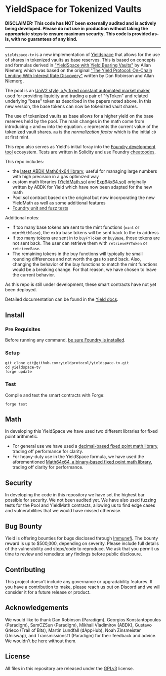 # YieldSpace for Tokenized Vaults

#### DISCLAIMER: This code has NOT been externally audited and is actively being developed. Please do not use in production without taking the appropriate steps to ensure maximum security. This code is provided as-is, with no guarantees of any kind.
---

`yieldspace-tv` is a new implementation of [Yieldspace](https://github.com/yieldprotocol/yieldspace-v2) that allows for the use of shares in tokenized vaults as base reserves.  This is based on concepts and formulas derived in ["YieldSpace with Yield Bearing Vaults"](https://hackmd.io/lRZ4mgdrRgOpxZQXqKYlFw?both) by Allan Niemerg which was based on the original ["The Yield Protocol: On-Chain Lending With
Interest Rate Discovery"](https://yield.is/Yield.pdf) written by Dan Robinson and Allan Niemerg.

The pool is an [UniV2 style, x/y fixed constant automated market maker](https://uniswap.org/whitepaper.pdf) used for providing liquidity and trading a pair of "fyToken" and related underlying "base" token as described in the papers noted above.  In this new version, the base tokens can now be tokenized vault shares.

The use of tokenized vaults as base allows for a higher yield on the base reserves held by the pool.  The main changes in the math come from introducing `c` and `mu` into the equation.  `c` represents the current value of the tokenized vault shares.  `mu` is the _normalization factor_ which is the initial `c0` at first mint.

This repo also serves as Yield's initial foray into the [Foundry development tool](https://github.com/gakonst/foundry) ecosystem.  Tests are written in Solidity and use Foundry [cheatcodes](https://github.com/gakonst/foundry/tree/master/forge#cheat-codes).

This repo includes:
 - the [latest ABDK Math64x64 library](https://github.com/abdk-consulting/abdk-libraries-solidity/blob/master/ABDKMath64x64.sol), useful for managing large numbers with high precision in a gas optimized way
 - custom math libraries ([YieldMath.sol](https://github.com/yieldprotocol/yieldspace-tv/blob/update-yieldmath/src/YieldMath.sol) and [Exp64x64.sol](https://github.com/yieldprotocol/yieldspace-tv/blob/update-yieldmath/src/Exp64x64.sol)) originally written by ABDK for Yield which have now been adapted for the new math
 - Pool.sol contract based on the original but now incorporating the new YieldMath as well as some additional features
 - [Foundry unit and fuzz tests](https://github.com/yieldprotocol/yieldspace-tv/tree/update-yieldmath/src/test)


Additional notes:
 - If too many base tokens are sent to the mint functions (`mint` or `mintWithBase`), the extra base tokens will be sent back to the `to` address
 - If too many tokens are sent in to `buyFYToken` or `buyBase`, those tokens are not sent back.  The user can retrieve them with `retrieveFYToken` or `retrieveBase`.
 - The remaining tokens in the buy functions will typically be small rounding differences and not worth the gas to send back.  Also, changing the behavior of the buy functions to match the mint functions would be a breaking change.  For that reason, we have chosen to leave the current behavior.

As this repo is still under development, these smart contracts have not yet been deployed.

Detailed documentation can be found in the [Yield docs](docs.yieldprotocol.com).

## Install

### Pre Requisites
Before running any command, [be sure Foundry is installed](https://github.com/gakonst/foundry#installation).


### Setup
```
git clone git@github.com:yieldprotocol/yieldspace-tv.git
cd yieldspace-tv
forge update
```

### Test
Compile and test the smart contracts with Forge:

```
forge test
```

## Math
In developing this YieldSpace we have used two different libraries for fixed point arithmetic.
 - For general use we have used a [decimal-based fixed point math library](https://github.com/yieldprotocol/fyDai/blob/master/contracts/helpers/DecimalMath.sol), trading off performance for clarity.
 - For heavy-duty use in the YieldSpace formula, we have used the aforementioned [Math64x64, a binary-based fixed point math library](https://github.com/yieldprotocol/yieldspace-tv/blob/update-yieldmath/src/YieldMath.sol), trading off clarity for performance.

## Security
In developing the code in this repository we have set the highest bar possible for security. We not been audited yet. We have also used fuzzing tests for the Pool and YieldMath contracts, allowing us to find edge cases and vulnerabilities that we would have missed otherwise.

## Bug Bounty
Yield is offering bounties for bugs disclosed through [Immunefi](https://immunefi.com/bounty/yieldprotocol). The bounty reward is up to $500,000, depending on severity. Please include full details of the vulnerability and steps/code to reproduce. We ask that you permit us time to review and remediate any findings before public disclosure.

## Contributing
This project doesn't include any governance or upgradability features. If you have a contribution to make, please reach us out on Discord and we will consider it for a future release or product.

## Acknowledgements
We would like to thank Dan Robinson (Paradigm), Georgios Konstantopoulos (Paradigm), SamCZSun (Paradigm), Mikhail Vladimirov (ABDK), Gustavo Grieco (Trail of Bits), Martin Lundfall (dAppHub), Noah Zinsmeister (Uniswap), and Transmissions11 (Paradigm) for their feedback and advice. We wouldn't be here without them.

## License
All files in this repository are released under the [GPLv3](https://github.com/yieldprotocol/fyDai/blob/master/LICENSE.md) license.
